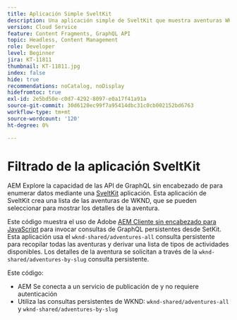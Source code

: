 ```yaml
---
title: Aplicación Simple SveltKit
description: Una aplicación simple de SveltKit que muestra aventuras WKND modeladas con fragmentos de contenido.
version: Cloud Service
feature: Content Fragments, GraphQL API
topic: Headless, Content Management
role: Developer
level: Beginner
jira: KT-11811
thumbnail: KT-11811.jpg
index: false
hide: true
recommendations: noCatalog, noDisplay
hidefromtoc: true
exl-id: 2e5bd50e-c0d7-4292-8097-e0a17f41a91a
source-git-commit: 30d6120ec99f7a95414dbc31c0cb002152bd6763
workflow-type: tm+mt
source-wordcount: '120'
ht-degree: 0%

---
```


# Filtrado de la aplicación SveltKit

AEM Explore la capacidad de las API de GraphQL sin encabezado de para enumerar datos mediante una [SveltKit](https://kit.svelte.dev/) aplicación. Esta aplicación de SveltKit crea una lista de las aventuras de WKND, que se pueden seleccionar para mostrar los detalles de la aventura.

Este código muestra el uso de Adobe [AEM Cliente sin encabezado para JavaScript](https://github.com/adobe/aem-headless-client-js/blob/main/api-reference.md) para invocar consultas de GraphQL persistentes desde SetKit. Esta aplicación usa el `wknd-shared/adventures-all` consulta persistente para recopilar todas las aventuras y derivar una lista de tipos de actividades disponibles. Los detalles de la aventura se solicitan a través de la `wknd-shared/adventures-by-slug` consulta persistente.

Este código:

+ AEM Se conecta a un servicio de publicación de y no requiere autenticación
+ Utiliza las consultas persistentes de WKND: `wknd-shared/adventures-all` y `wknd-shared/adventures-by-slug`

